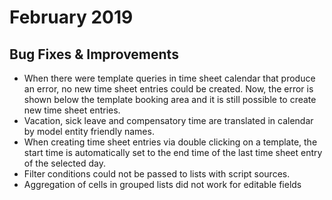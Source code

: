# February 2019

## Bug Fixes & Improvements

* When there were template queries in time sheet calendar that produce an error, no new time sheet entries could be created. Now, the error is shown below the template booking area and it is still possible to create new time sheet entries.
* Vacation, sick leave and compensatory time are translated in calendar by model entity friendly names.
* When creating time sheet entries via double clicking on a template, the start time is automatically set to the end time of the last time sheet entry of the selected day.
* Filter conditions could not be passed to lists with script sources.
* Aggregation of cells in grouped lists did not work for editable fields